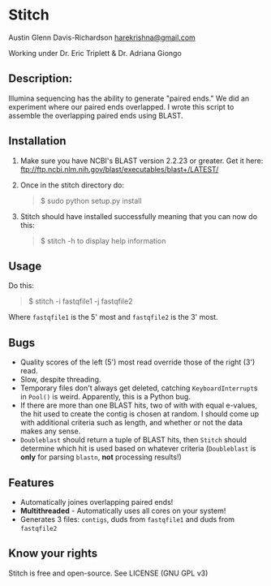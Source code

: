 # Stitch

Austin Glenn Davis-Richardson
<harekrishna@gmail.com>

Working under Dr. Eric Triplett & Dr. Adriana Giongo

## Description:

Illumina sequencing has the ability to generate "paired ends."
We did an experiment where our paired ends overlapped.
I wrote this script to assemble the overlapping paired ends using BLAST.

## Installation

1. Make sure you have NCBI's BLAST version 2.2.23 or greater.
   Get it here: <ftp://ftp.ncbi.nlm.nih.gov/blast/executables/blast+/LATEST/>

2. Once in the stitch directory do:
   > $ sudo python setup.py install

3. Stitch should have installed successfully meaning that you can now do this:
   > $ stitch -h
   to display help information

## Usage

Do this:

> $ stitch -i fastqfile1 -j fastqfile2

Where `fastqfile1` is the 5' most and `fastqfile2` is the 3' most.

## Bugs

 - Quality scores of the left (5') most read override those of the right (3') 
   read.
 - Slow, despite threading.
 - Temporary files don't always get deleted, catching `KeyboardInterrupt`s
   in `Pool()` is weird.  Apparently, this is a Python bug.
 - If there are more than one BLAST hits, two of with with equal e-values,
   the hit used to create the contig is chosen at random.  I should come up
   with additional criteria such as length, and whether or not the data makes
   any sense.
 - `Doubleblast` should return a tuple of BLAST hits, then `Stitch` should 
   determine which hit is used based on whatever criteria (`Doubleblast` is
   **only** for parsing `blastn`, **not** processing results!)

## Features

 - Automatically joines overlapping paired ends!
 - **Multithreaded** - Automatically uses all cores on your system!
 - Generates 3 files: `contigs`, duds from `fastqfile1` and duds from
   `fastqfile2`

## Know your rights

Stitch is free and open-source.
See LICENSE (GNU GPL v3)
